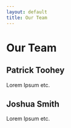 ```yaml
---
layout: default
title: Our Team
---
```

# Our Team
## Patrick Toohey
Lorem Ipsum etc.

## Joshua Smith
Lorem Ipsum etc.

